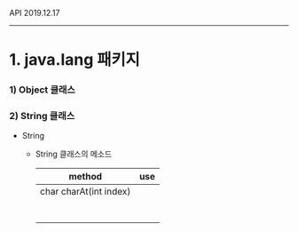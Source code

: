 API																																									2019.12.17

---

# 1. java.lang 패키지



### 1) Object 클래스







### 2) String 클래스

* String

  * String 클래스의 메소드

    | method                 | use  |
    | ---------------------- | ---- |
    | char charAt(int index) |      |
    |                        |      |
    |                        |      |
    |                        |      |
    |                        |      |
    |                        |      |
    |                        |      |
    |                        |      |

    
